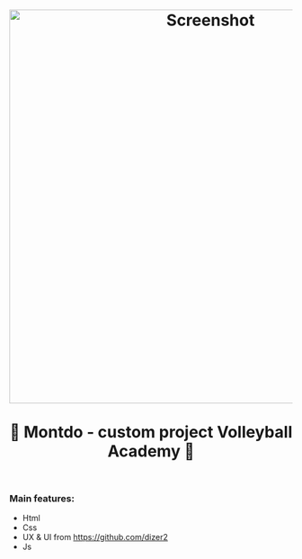 <h1 align = "center">
    <a href="https://romzez1595.github.io/Montdo/"><img width="700" alt="Screenshot" src="https://drive.google.com/file/d/1IZrsBIyLb7FSsouC4nxGGNDY2hWPnSuy/view?usp=share_link"></a>
    <br>
    <br>
    🏐 Montdo - custom project Volleyball Academy 🏐
    <br>
    <br>
</h1>

<h3>Main features:</h3>

 - Html
 - Css
 - UX & UI from https://github.com/dizer2
 - Js

